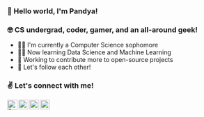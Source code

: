 ### 👋  Hello world, I'm Pandya! 

### 🤓  CS undergrad, coder, gamer, and an all-around geek!

- 👨‍🎓  I'm currently a Computer Science sophomore
- 👨‍💻  Now learning Data Science and Machine Learning
- 🔨  Working to contribute more to open-source projects
- 🤝  Let's follow each other!

### ✌ Let's connect with me!

[<img align="left" alt="Pandya Athallah Erlambang | LinkedIn" width="23px" src="https://pngimg.com/uploads/linkedIn/linkedIn_PNG38.png" />][linkedin]
[<img align="left" alt="Pandya Athallah Erlambang | Twitter" width="22px" src="https://logodownload.org/wp-content/uploads/2014/09/twitter-logo-2-1.png" />][twitter]
[<img align="left" alt="Pandya Athallah Erlambang | Instagram" width="22px" src="https://assets.stickpng.com/images/580b57fcd9996e24bc43c521.png" />][instagram]
[<img align="left" alt="Pandya Athallah Erlambang | Steam" width="22px" src="https://cdn.freebiesupply.com/images/large/2x/steam-logo-transparent.png" />][steam]

[linkedin]: https://linkedin.com/in/pandyaae
[twitter]: https://twitter.com/pandya_ae
[instagram]: https://instagram.com/pandya.ae
[steam]: https://steamcommunity.com/id/panthaer
